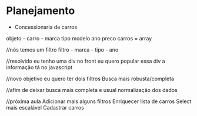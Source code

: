 # Planejamento

- Concessionaria de carros

objeto - carro - marca
                 tipo
                 modelo
                 ano
                 preco
         carros = array

//nós temos um filtro
filtro - marca - tipo - ano

//resolvido
eu tenho uma div no front
eu quero popular essa div
a informação tá no javascript

//novo objetivo
eu quero ter dois filtros
Busca mais robusta/completa

//afim de deixar busca mais completa e usual
normalização dos dados

//próxima aula
Adicionar mais alguns filtros
Enriquecer lista de carros
Select mais escalável
Cadastrar carros